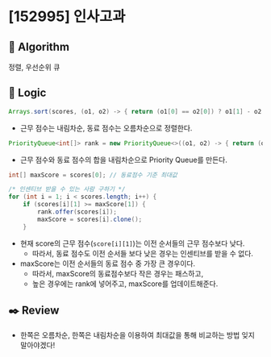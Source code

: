 # [152995] 인사고과

## :pushpin: **Algorithm**

정렬, 우선순위 큐

## :round_pushpin: **Logic**

```java
Arrays.sort(scores, (o1, o2) -> { return (o1[0] == o2[0]) ? o1[1] - o2[1] : o2[0] - o1[0]; });  // 근무점수 내림차순, 동료점수 오름차순
```

- 근무 점수는 내림차순, 동료 점수는 오름차순으로 정렬한다.

```java
PriorityQueue<int[]> rank = new PriorityQueue<>((o1, o2) -> { return (o2[0] + o2[1]) - (o1[0] + o1[1]); });
```

- 근무 점수와 동료 점수의 합을 내림차순으로 Priority Queue를 만든다.

```java
int[] maxScore = scores[0]; // 동료점수 기준 최대값

/* 인센티브 받을 수 있는 사람 구하기 */
for (int i = 1; i < scores.length; i++) {
    if (scores[i][1] >= maxScore[1]) {
        rank.offer(scores[i]);
        maxScore = scores[i].clone();
    }
```

- 현재 score의 근무 점수(`score[i][1]`)는 이전 순서들의 근무 점수보다 낮다.
  - 따라서, 동료 점수도 이전 순서들 보다 낮은 경우는 인센티브를 받을 수 없다.
- maxScore는 이전 순서들의 동료 점수 중 가장 큰 경우이다.
  - 따라서, maxScore의 동료점수보다 작은 경우는 패스하고,
  - 높은 경우에는 rank에 넣어주고, maxScore를 업데이트해준다.

## :black_nib: **Review**

- 한쪽은 오름차순, 한쪽은 내림차순을 이용하여 최대값을 통해 비교하는 방법 잊지 말아야겠다!
